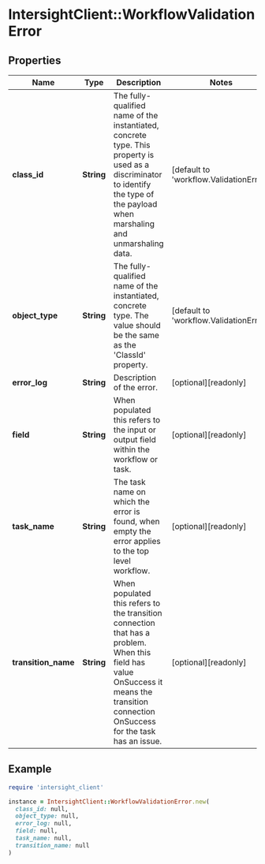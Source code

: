 # IntersightClient::WorkflowValidationError

## Properties

| Name | Type | Description | Notes |
| ---- | ---- | ----------- | ----- |
| **class_id** | **String** | The fully-qualified name of the instantiated, concrete type. This property is used as a discriminator to identify the type of the payload when marshaling and unmarshaling data. | [default to &#39;workflow.ValidationError&#39;] |
| **object_type** | **String** | The fully-qualified name of the instantiated, concrete type. The value should be the same as the &#39;ClassId&#39; property. | [default to &#39;workflow.ValidationError&#39;] |
| **error_log** | **String** | Description of the error. | [optional][readonly] |
| **field** | **String** | When populated this refers to the input or output field within the workflow or task. | [optional][readonly] |
| **task_name** | **String** | The task name on which the error is found, when empty the error applies to the top level workflow. | [optional][readonly] |
| **transition_name** | **String** | When populated this refers to the transition connection that has a problem. When this field has value OnSuccess it means the transition connection OnSuccess for the task has an issue. | [optional][readonly] |

## Example

```ruby
require 'intersight_client'

instance = IntersightClient::WorkflowValidationError.new(
  class_id: null,
  object_type: null,
  error_log: null,
  field: null,
  task_name: null,
  transition_name: null
)
```

